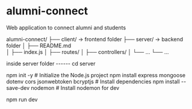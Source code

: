 # alumni-connect
Web application to connect alumni and students

alumni-connect/
├── client/             → frontend folder
├── server/             → backend folder
│   ├── README.md       
│   ├── index.js
│   ├── routes/
│   ├── controllers/
│   └── ...
└── ...


inside server folder ------ cd server

npm init -y                           # Initialize the Node.js project
npm install express mongoose dotenv cors jsonwebtoken bcryptjs  # Install dependencies
npm install --save-dev nodemon       # Install nodemon for dev

npm run dev



